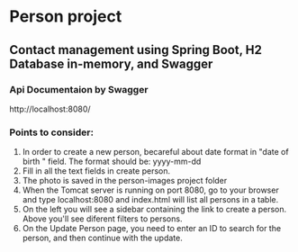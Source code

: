 # **Person project**
##  Contact management using Spring Boot, H2 Database in-memory, and Swagger
### Api Documentaion by Swagger 
http://localhost:8080/
###   Points to consider:

1. In order to create a new person, becareful about date format in "date of birth " field. The format should be: yyyy-mm-dd
2. Fill in all the text fields in create person.
3. The photo is saved in the person-images project folder
4. When the Tomcat server is running on port 8080, go to your browser and type localhost:8080 and index.html will list all persons in a table.
5. On the left you will see a sidebar containing the link to create a person. Above you'll see diferent filters to persons.
6. On the Update Person page, you need to enter an ID to search for the person, and then continue with the update.
